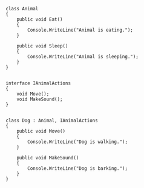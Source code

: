     class Animal
    {
        public void Eat()
        {
            Console.WriteLine("Animal is eating.");
        }

        public void Sleep()
        {
            Console.WriteLine("Animal is sleeping.");
        }
    }

    
    interface IAnimalActions
    {
        void Move();
        void MakeSound();
    }


    class Dog : Animal, IAnimalActions
    {
        public void Move()
        {
            Console.WriteLine("Dog is walking.");
        }

        public void MakeSound()
        {
            Console.WriteLine("Dog is barking.");
        }
    }